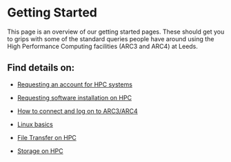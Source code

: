 # Getting Started

This page is an overview of our getting started pages. These should get you to grips with some of the standard
queries people have around using the High Performance Computing facilities (ARC3 and ARC4) at Leeds.

## Find details on:

- [Requesting an account for HPC systems](./request_hpc_acct)

- [Requesting software installation on HPC](./request_install)

- [How to connect and log on to ARC3/ARC4](./logon)

- [Linux basics](./linuxbasics)

- [File Transfer on HPC](./file_transfer)

- [Storage on HPC](./nobackup)

